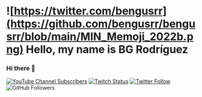 # ![https://twitter.com/bengusrr](https://github.com/bengusrr/bengusrr/blob/main/MIN_Memoji_2022b.png) Hello, my name is BG Rodríguez
### Hi there 👋

[![YouTube Channel Subscribers](https://img.shields.io/youtube/channel/subscribers/UCMaPD2iVWxVPYplcuD5mNPQ?style=social)](https://youtube.com/bengusrr?sub_confirmation=1)
[![Twitch Status](https://img.shields.io/twitch/status/benjamin3g88?style=social)](https://twitch.com/benjamin3g88)
[![Twitter Follow](https://img.shields.io/twitter/follow/bengusrr?style=social)](https://twitter.com/bengusrr)
![GitHub Followers](https://img.shields.io/github/followers/bengusrr?style=social)

<!--
**bengusrr/bengusrr** is a ✨ _special_ ✨ repository because its `README.md` (this file) appears on your GitHub profile.

Here are some ideas to get you started:

- 🔭 I’m currently working on ...
- 🌱 I’m currently learning ...
- 👯 I’m looking to collaborate on ...
- 🤔 I’m looking for help with ...
- 💬 Ask me about ...
- 📫 How to reach me: ...
- 😄 Pronouns: ...
- ⚡ Fun fact: ...
-->
